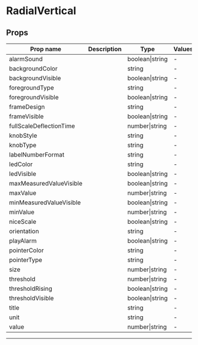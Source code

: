 # RadialVertical

## Props

| Prop name               | Description | Type            | Values | Default   |
| ----------------------- | ----------- | --------------- | ------ | --------- |
| alarmSound              |             | boolean\|string | -      | undefined |
| backgroundColor         |             | string          | -      | undefined |
| backgroundVisible       |             | boolean\|string | -      | undefined |
| foregroundType          |             | string          | -      | undefined |
| foregroundVisible       |             | boolean\|string | -      | undefined |
| frameDesign             |             | string          | -      | undefined |
| frameVisible            |             | boolean\|string | -      | undefined |
| fullScaleDeflectionTime |             | number\|string  | -      | undefined |
| knobStyle               |             | string          | -      | undefined |
| knobType                |             | string          | -      | undefined |
| labelNumberFormat       |             | string          | -      | undefined |
| ledColor                |             | string          | -      | undefined |
| ledVisible              |             | boolean\|string | -      | undefined |
| maxMeasuredValueVisible |             | boolean\|string | -      | undefined |
| maxValue                |             | number\|string  | -      | undefined |
| minMeasuredValueVisible |             | boolean\|string | -      | undefined |
| minValue                |             | number\|string  | -      | undefined |
| niceScale               |             | boolean\|string | -      | undefined |
| orientation             |             | string          | -      | undefined |
| playAlarm               |             | boolean\|string | -      | undefined |
| pointerColor            |             | string          | -      | undefined |
| pointerType             |             | string          | -      | undefined |
| size                    |             | number\|string  | -      | undefined |
| threshold               |             | number\|string  | -      | undefined |
| thresholdRising         |             | boolean\|string | -      | undefined |
| thresholdVisible        |             | boolean\|string | -      | undefined |
| title                   |             | string          | -      | undefined |
| unit                    |             | string          | -      | undefined |
| value                   |             | number\|string  | -      |           |

---

